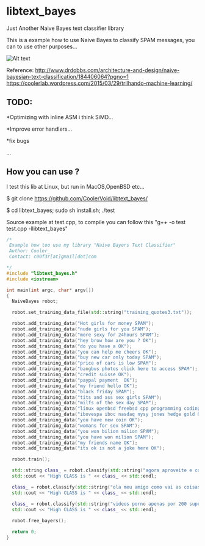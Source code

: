 libtext_bayes
=============

Just Another Naive Bayes text classifier library


This is a example how to use Naive Bayes to classify SPAM messages, you can to use other purposes...

![Alt text](http://portolaplanet.com/wp-content/uploads/2013/10/dilbert-spam.gif)

Reference:
http://www.drdobbs.com/architecture-and-design/naive-bayesian-text-classification/184406064?pgno=1
https://coolerlab.wordpress.com/2015/03/29/trilhando-machine-learning/

TODO:
---
*Optimizing with inline ASM i think SiMD...

*Improve error handlers...

*fix bugs

...


How you can use ?
---

I test this lib at Linux, but run in MacOS,OpenBSD etc...


$ git clone https://github.com/CoolerVoid/libtext_bayes/


$ cd libtext_bayes; sudo sh install.sh; ./test

Source example at test.cpp, to compile you can follow this "g++ -o test test.cpp -llibtext_bayes"

```cpp
/*
 Example how too use my library "Naive Bayers Text Classifier" 
 Author: Cooler_
 Contact: c00f3r[at]gmail[dot]com

*/
#include "libtext_bayes.h"
#include <iostream>

int main(int argc, char* argv[])
{
  NaiveBayes robot;

  robot.set_training_data_file(std::string("training_quotes3.txt"));

  robot.add_training_data("Hot girls for money SPAM");
  robot.add_training_data("nude girls for you SPAM");
  robot.add_training_data("more sexy for 24hours SPAM");
  robot.add_training_data("hey brow how are you ? OK");
  robot.add_training_data("do you have a OK");
  robot.add_training_data("you can help me cheers OK");
  robot.add_training_data("buy new car only today SPAM");
  robot.add_training_data("price of cars is low SPAM");
  robot.add_training_data("bangbus photos click here to access SPAM");
  robot.add_training_data("credit suisse OK");
  robot.add_training_data("paypal payment  OK");
  robot.add_training_data("my friend hello OK");
  robot.add_training_data("black friday SPAM");
  robot.add_training_data("tits and ass sex girls SPAM");
  robot.add_training_data("milfs of the sex day SPAM");
  robot.add_training_data("linux openbsd freebsd cpp programming coding code OK");
  robot.add_training_data("ibovespa iboc nasdaq nysy jones hedge gold OK");
  robot.add_training_data("you have new coin OK");
  robot.add_training_data("womans for sex SPAM");
  robot.add_training_data("you won bilion milion SPAM");
  robot.add_training_data("you have won milion SPAM");
  robot.add_training_data("my friends name OK");
  robot.add_training_data("its ok is not a joke here OK");

  robot.train();

  std::string class_ = robot.classify(std::string("agora aproveite e compre"));
  std::cout << "High CLASS is " << class_ << std::endl;

  class_ = robot.classify(std::string("ola meu amigo como vai as coisas ?"));
  std::cout << "High CLASS is " << class_ << std::endl;

  class_ = robot.classify(std::string("videos porno apenas por 200 super barato"));
  std::cout << "High CLASS is " << class_ << std::endl;
 
  robot.free_bayers(); 

  return 0;
}

```
